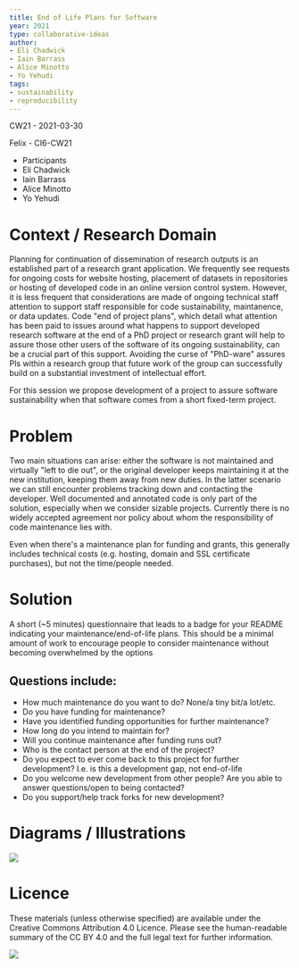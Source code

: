 ```yaml
---
title: End of Life Plans for Software
year: 2021
type: collaborative-ideas
author:
- Eli Chadwick
- Iain Barrass
- Alice Minotto
- Yo Yehudi
tags:
- sustainability
- reproducibility
---
```

CW21 - 2021-03-30

Felix - CI6-CW21

* Participants
* Eli Chadwick
* Iain Barrass
* Alice Minotto
* Yo Yehudi

# Context / Research Domain

Planning for continuation of dissemination of research outputs is an established part of a research grant application.  We frequently see requests for ongoing costs for website hosting, placement of datasets in repositories or hosting of developed code in an online version control system.  However, it is less frequent that considerations are made of ongoing technical staff attention to support staff responsible for code sustainability, maintanence, or data updates.  Code "end of project plans", which detail what attention has been paid to issues around what happens to support developed research software at the end of a PhD project or research grant will help to assure those other users of the software of its ongoing sustainability, can be a crucial part of this support.  Avoiding the curse of "PhD-ware" assures PIs within a research group that future work of the group can successfully build on a substantial investment of intellectual effort.

For this session we propose development of a project to assure software sustainability when that software comes from a short fixed-term project. 

# Problem

Two main situations can arise: either the software is not maintained and virtually "left to die out", or the original developer keeps maintaining it at the new institution, keeping them away from new duties. In the latter scenario we can still encounter problems tracking down and contacting the developer.
Well documented and annotated code is only part of the solution, especially when we consider sizable projects.
Currently there is no widely accepted agreement nor policy about whom the responsibility of code maintenance lies with.

Even when there's a maintenance plan for funding and grants, this generally includes technical costs (e.g. hosting, domain and SSL certificate purchases), but not the time/people needed.

# Solution

A short (~5 minutes) questionnaire that leads to a badge for your README indicating your maintenance/end-of-life plans.
This should be a minimal amount of work to encourage people to consider maintenance without becoming overwhelmed by the options

## Questions include:
* How much maintenance do you want to do? None/a tiny bit/a lot/etc.
* Do you have funding for maintenance?
* Have you identified funding opportunities for further maintenance?
* How long do you intend to maintain for?
* Will you continue maintenance after funding runs out?
* Who is the contact person at the end of the project?
* Do you expect to ever come back to this project for further development? I.e. is this a development gap, not end-of-life
* Do you welcome new development from other people? Are you able to answer questions/open to being contacted?
* Do you support/help track forks for new development?

# Diagrams / Illustrations
![](https://i.imgur.com/unGDJYH.png)


# Licence
These materials (unless otherwise specified) are available under the Creative Commons Attribution 4.0 Licence. Please see the human-readable summary of the CC BY 4.0 and the full legal text for further information. 


![](https://i.imgur.com/5L5fnK1.jpg)

